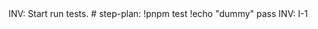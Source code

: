 <think>
INV: Start run tests.
# step-plan: !pnpm test
</think>

<act>
!echo "dummy"
</act>

<verify>
pass
</verify>

<next>
INV: I-1
</next>

